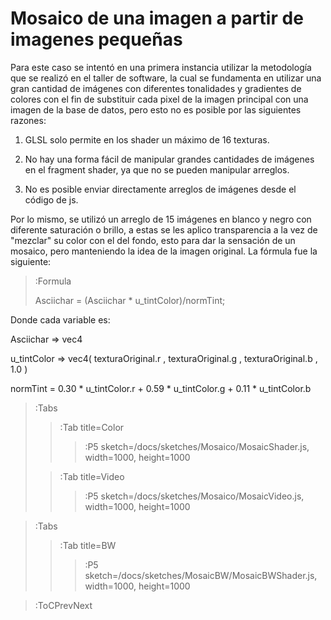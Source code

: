 # Mosaico de una imagen a partir de imagenes pequeñas

Para este caso se intentó en una primera instancia utilizar la metodología que se realizó en el taller de software, la cual se fundamenta en utilizar una gran cantidad de imágenes con diferentes tonalidades y gradientes de colores con el fin de substituir cada pixel de la imagen principal con una imagen de la base de datos, pero esto no es posible por las siguientes razones:

1) GLSL solo permite en los shader un máximo de 16 texturas.

2) No hay una forma fácil de manipular grandes cantidades de imágenes en el fragment shader, ya que no se pueden manipular arreglos.

3) No es posible enviar directamente arreglos de imágenes desde el código de js.

Por lo mismo, se utilizó un arreglo de 15 imágenes en blanco y negro con diferente saturación o brillo, a estas se les aplico transparencia a la vez de "mezclar" su color con el del fondo, esto para dar la sensación de un mosaico, pero manteniendo la idea de la imagen original. La fórmula fue la siguiente:

> :Formula
>
> Asciichar = (Asciichar * u_tintColor)/normTint;

Donde cada variable es:

Asciichar => vec4

u_tintColor => vec4( texturaOriginal.r , texturaOriginal.g , texturaOriginal.b , 1.0 )

normTint = 0.30 * u_tintColor.r + 0.59 * u_tintColor.g + 0.11 * u_tintColor.b

> :Tabs
> > :Tab title=Color
> > >
> > > :P5 sketch=/docs/sketches/Mosaico/MosaicShader.js, width=1000, height=1000
> > 
>
> > :Tab title=Video
> > >
> > > :P5 sketch=/docs/sketches/Mosaico/MosaicVideo.js, width=1000, height=1000

> :Tabs
> > :Tab title=BW
> > >
> > > :P5 sketch=/docs/sketches/MosaicBW/MosaicBWShader.js, width=1000, height=1000


> :ToCPrevNext